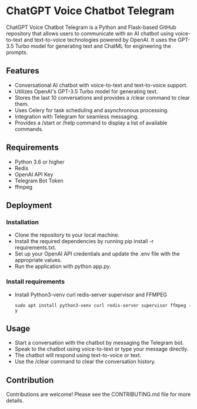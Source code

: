 # ChatGPT Voice Chatbot Telegram

ChatGPT Voice Chatbot Telegram is a Python and Flask-based GitHub repository that allows users to communicate with an AI chatbot using voice-to-text and text-to-voice technologies powered by OpenAI. It uses the GPT-3.5 Turbo model for generating text and ChatML for engineering the prompts.


## Features
- Conversational AI chatbot with voice-to-text and text-to-voice support.
- Utilizes OpenAI's GPT-3.5 Turbo model for generating text.
- Stores the last 10 conversations and provides a /clear command to clear them.
- Uses Celery for task scheduling and asynchronous processing.
- Integration with Telegram for seamless messaging.
- Provides a /start or /help command to display a list of available commands.

## Requirements

- Python 3.6 or higher
- Redis
- OpenAI API Key
- Telegram Bot Token
- ffmpeg




## Deployment

### Installation
- Clone the repository to your local machine.
- Install the required dependencies by running pip install -r requirements.txt.
- Set up your OpenAI API credentials and update the .env file with the appropriate values.
- Run the application with python app.py.

### Install requirements
- Install Python3-venv curl redis-server supervisor and FFMPEG
    ```
    sudo apt install python3-venv curl redis-server supervisor ffmpeg -y
    ```
    
    
## Usage
- Start a conversation with the chatbot by messaging the Telegram bot.
- Speak to the chatbot using voice-to-text or type your message directly.
- The chatbot will respond using text-to-voice or text.
- Use the /clear command to clear the conversation history.

## Contribution

Contributions are welcome! Please see the CONTRIBUTING.md file for more details.
